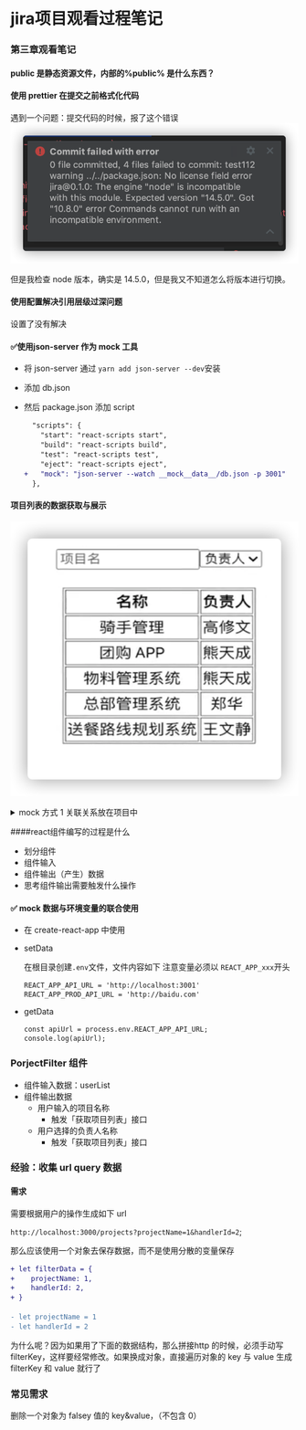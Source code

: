# jira项目观看过程笔记



### 第三章观看笔记

#### public 是静态资源文件，内部的%public% 是什么东西？



####  使用 prettier 在提交之前格式化代码

遇到一个问题：提交代码的时候，报了这个错误
![image-20210124104426976](https://raw.githubusercontent.com/wojiaofengzhongzhuifeng/iamge-host-2/master/image-20210124104426976.png)

但是我检查 node 版本，确实是 14.5.0，但是我又不知道怎么将版本进行切换。



#### 使用配置解决引用层级过深问题

设置了没有解决

#### ✅使用json-server 作为 mock 工具

- 将 json-server 通过 `yarn add json-server --dev`安装

- 添加 db.json

- 然后 package.json 添加 script 

  ```diff
    "scripts": {
      "start": "react-scripts start",
      "build": "react-scripts build",
      "test": "react-scripts test",
      "eject": "react-scripts eject",
  +   "mock": "json-server --watch __mock__data__/db.json -p 3001"
    },
  ```

#### 项目列表的数据获取与展示
![image-20210123211525785](https://raw.githubusercontent.com/wojiaofengzhongzhuifeng/iamge-host-2/master/image-20210123211525785.png)

<details><summary>mock 方式 1 关联关系放在项目中 </summary>
<p>
```python
{
  "handlers": [
    {
      "name": "高修文",
      "id": 1
    },
    {
      "name": "熊天成",
      "id": 2
    },
    {
      "name": "郑华",
      "id": 3
    },
    {
      "name": "王文静",
      "id": 4
    }
  ],
  "projects": [
    {
      "name": "骑手管理",
      "id": 1,
      "handlerId": 1
    },
    {
      "name": "团购 App",
      "handlerId": 2,
      "id": 2
    },
    {
      "name": "物料管理系统",
      "handlerId": 2,
      "id": 3
    },
    {
      "name": "总部管理系统",
      "handlerId": 3,
      "id": 4
    },
    {
      "name": "送餐路线规划系统",
      "handlerId": 4,
      "id": 5
    }
  ]
}
```

</p>
</details>

####react组件编写的过程是什么

- 划分组件
- 组件输入
- 组件输出（产生）数据
- 思考组件输出需要触发什么操作





#### ✅ mock 数据与环境变量的联合使用

- 在 create-react-app 中使用

- setData

  在根目录创建`.env`文件，文件内容如下
  注意变量必须以 `REACT_APP_xxx`开头

  ```
  REACT_APP_API_URL = 'http://localhost:3001'
  REACT_APP_PROD_API_URL = 'http://baidu.com'
  
  ```

- getData

  ```
  const apiUrl = process.env.REACT_APP_API_URL;
  console.log(apiUrl);
  ```







### PorjectFilter 组件

- 组件输入数据：userList
- 组件输出数据
  - 用户输入的项目名称
    - 触发「获取项目列表」接口
  - 用户选择的负责人名称
    - 触发「获取项目列表」接口



### 经验：收集 url query 数据

#### 需求

需要根据用户的操作生成如下 url

`http://localhost:3000/projects?projectName=1&handlerId=2`;

那么应该使用一个对象去保存数据，而不是使用分散的变量保存

```diff
+ let filterData = {
+	 projectName: 1,
+	 handlerId: 2,
+ }

- let projectName = 1
- let handlerId = 2
```

为什么呢？因为如果用了下面的数据结构，那么拼接http 的时候，必须手动写 filterKey，这样要经常修改。如果换成对象，直接遍历对象的 key 与 value 生成 filterKey 和 value 就行了

### 常见需求

删除一个对象为 falsey 值的 key&value，（不包含 0）

